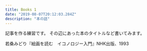 ```yaml
---
title: Books 1
date: "2019-08-07T20:12:03.284Z"
description: "本の話"
---
```


記事を作る練習です。
その辺にあった本のタイトルなど書いてみます。

若桑みどり『絵画を読む　イコノロジー入門』NHK出版、1993


